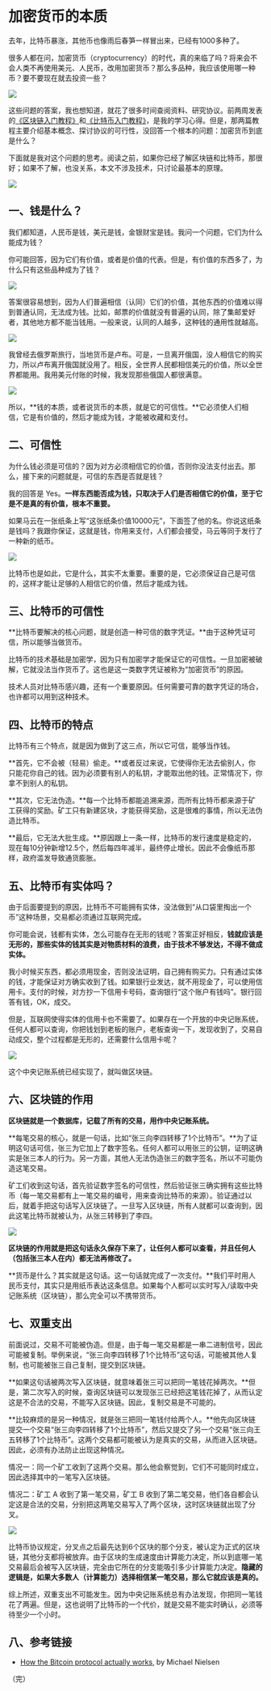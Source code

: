 # 加密货币的本质

去年，比特币暴涨，其他币也像雨后春笋一样冒出来，已经有1000多种了。

很多人都在问，加密货币（cryptocurrency）的时代，真的来临了吗？将来会不会人类不再使用美元、人民币，改用加密货币？那么多品种，我应该使用哪一种币？要不要现在就去投资一些？

![](http://www.ruanyifeng.com/blogimg/asset/2018/bg2018011101.jpg)

这些问题的答案，我也想知道，就花了很多时间查阅资料、研究协议。前两周发表的[《区块链入门教程》](http://www.ruanyifeng.com/blog/2017/12/blockchain-tutorial.html)和[《比特币入门教程》](http://www.ruanyifeng.com/blog/2018/01/bitcoin-tutorial.html)，是我的学习心得。但是，那两篇教程主要介绍基本概念、探讨协议的可行性，没回答一个根本的问题：加密货币到底是什么？

下面就是我对这个问题的思考。阅读之前，如果你已经了解区块链和比特币，那很好；如果不了解，也没关系，本文不涉及技术，只讨论最基本的原理。

![](http://www.ruanyifeng.com/blogimg/asset/2018/bg2018011102.jpg)

## 一、钱是什么？

我们都知道，人民币是钱，美元是钱，金银财宝是钱。我问一个问题，它们为什么能成为钱？

你可能回答，因为它们有价值，或者是价值的代表。但是，有价值的东西多了，为什么只有这些品种成为了钱？

![](http://www.ruanyifeng.com/blogimg/asset/2018/bg2018011103.jpg)

答案很容易想到，因为人们普遍相信（认同）它们的价值，其他东西的价值难以得到普通认同，无法成为钱。比如，邮票的价值就没有普遍的认同，除了集邮爱好者，其他地方都不能当钱用。一般来说，认同的人越多，这种钱的通用性就越高。

![](http://www.ruanyifeng.com/blogimg/asset/2018/bg2018011104.jpg)

我曾经去俄罗斯旅行，当地货币是卢布。可是，一旦离开俄国，没人相信它的购买力，所以卢布离开俄国就没用了。相反，全世界人民都相信美元的价值，所以全世界都能用。我用美元付账的时候，我发现那些俄国人都很满意。

![](http://www.ruanyifeng.com/blogimg/asset/2018/bg2018011105.jpg)

所以，**钱的本质，或者说货币的本质，就是它的可信性。**它必须使人们相信，它是有价值的，然后才能成为钱，才能被收藏和支付。

## 二、可信性

为什么钱必须是可信的？因为对方必须相信它的价值，否则你没法支付出去。那么，接下来的问题就是，可信的东西是否就是钱？

我的回答是 Yes。**一样东西能否成为钱，只取决于人们是否相信它的价值，至于它是不是真的有价值，根本不重要。**

如果马云在一张纸条上写“这张纸条价值10000元”，下面签了他的名。你说这纸条是钱吗？我跟你保证，这就是钱，你用来支付，人们都会接受，马云等同于发行了一种新的纸币。

![](http://www.ruanyifeng.com/blogimg/asset/2018/bg2018011106.jpg)

比特币也是如此，它是什么，其实不太重要。重要的是，它必须保证自己是可信的，这样才能让足够的人相信它的价值，然后才能成为钱。

## 三、比特币的可信性

**比特币要解决的核心问题，就是创造一种可信的数字凭证。**由于这种凭证可信，所以能够当做货币。

比特币的技术基础是加密学，因为只有加密学才能保证它的可信性。一旦加密被破解，它就没法当作货币了。这也是这一类数字凭证被称为“加密货币”的原因。

技术人员对比特币感兴趣，还有一个重要原因。任何需要可靠的数字凭证的场合，也许都可以用到这种技术。

## 四、比特币的特点

比特币有三个特点，就是因为做到了这三点，所以它可信，能够当作钱。

**首先，它不会被（轻易）偷走。**或者反过来说，它使得你无法去偷别人，你只能花你自己的钱。因为必须要有别人的私钥，才能取出他的钱。正常情况下，你拿不到别人的私钥。

**其次，它无法伪造。**每一个比特币都能追溯来源，而所有比特币都来源于矿工获得的奖励。矿工只有新建区块，才能获得奖励，这是很难的事情，所以无法伪造比特币。

**最后，它无法大批生成。**原因跟上一条一样，比特币的发行速度是稳定的，现在每10分钟新增12.5个，然后每四年减半，最终停止增长。因此不会像纸币那样，政府滥发导致通货膨胀。

## 五、比特币有实体吗？

由于后面要提到的原因，比特币不可能拥有实体，没法做到“从口袋里掏出一个币”这种场景，交易都必须通过互联网完成。

你可能会说，钱都有实体，怎么可能存在无形的钱呢？答案正好相反，**钱就应该是无形的，那些实体的钱其实是对物质材料的浪费，由于技术不够发达，不得不做成实体。**

我小时候买东西，都必须用现金，否则没法证明，自己拥有购买力。只有通过实体的钱，才能保证对方确实收到了钱。如果银行业发达，就不用现金了，可以使用信用卡。支付的时候，对方抄一下信用卡号码，查询银行“这个账户有钱吗”。银行回答有钱，OK，成交。

但是，互联网使得实体的信用卡也不需要了。如果存在一个开放的中央记账系统，任何人都可以查询，你把钱划到老板的账户，老板查询一下，发现收到了，交易自动成交，整个过程都是无形的，还需要什么信用卡呢？

![](http://www.ruanyifeng.com/blogimg/asset/2018/bg2018011108.jpg)

这个中央记账系统已经实现了，就叫做区块链。

## 六、区块链的作用

**区块链就是一个数据库，记载了所有的交易，用作中央记账系统。**

**每笔交易的核心，就是一句话，比如“张三向李四转移了1个比特币”。**为了证明这句话可信，张三为它加上了数字签名。任何人都可以用张三的公钥，证明这确实是张三本人的行为。另一方面，其他人无法伪造张三的数字签名，所以不可能伪造这笔交易。

矿工们收到这句话，首先验证数字签名的可信性，然后验证张三确实拥有这些比特币（每一笔交易都有上一笔交易的编号，用来查询比特币的来源）。验证通过以后，就着手把这句话写入区块链了。一旦写入区块链，所有人就都可以查询到，因此这笔比特币就被认为，从张三转移到了李四。

![](http://www.ruanyifeng.com/blogimg/asset/2018/bg2018011107.png)

**区块链的作用就是把这句话永久保存下来了，让任何人都可以查看，并且任何人（包括张三本人在内）都无法再修改了。**

**货币是什么？其实就是这句话。这一句话就完成了一次支付。**我们平时用人民币支付，其实只是用纸币表达这条信息。如果每个人都可以实时写入/读取中央记账系统（区块链），那么完全可以不携带货币。

## 七、双重支出

前面说过，交易不可能被伪造。但是，由于每一笔交易都是一串二进制信号，因此可能被复制。举例来说，“张三向李四转移了1个比特币”这句话，可能被其他人复制，也可能被张三自己复制，提交到区块链。

**如果这句话被两次写入区块链，就意味着张三可以把同一笔钱花掉两次。**但是，第二次写入的时候，查询区块链可以发现张三已经把这笔钱花掉了，从而认定这是不合法的交易，不能写入区块链。因此，复制交易是不可能的。

**比较麻烦的是另一种情况，就是张三把同一笔钱付给两个人。**他先向区块链提交一个交易“张三向李四转移了1个比特币”，然后又提交了另一个交易“张三向王五转移了1个比特币”。这两个交易都可能被认为是真实的交易，从而进入区块链。因此，必须有办法防止出现这种情况。

情况一：同一个矿工收到了这两个交易。那么他会察觉到，它们不可能同时成立，因此选择其中的一笔写入区块链。

情况二：矿工 A 收到了第一笔交易，矿工 B 收到了第二笔交易，他们各自都会认定这是合法的交易，分别把这两笔交易写入了两个区块，这时区块链就出现了分叉。

![](http://www.ruanyifeng.com/blogimg/asset/2018/bg2018011109.png)

比特币协议规定，分叉点之后最先达到6个区块的那个分支，被认定为正式的区块链，其他分支都将被放弃。由于区块的生成速度由计算能力决定，所以到底哪一笔交易最后会被写入区块链，完全由它所在的分支能吸引多少计算能力决定。**隐藏的逻辑是，如果大多数人（计算能力）选择相信某一笔交易，那么它就应该是真的。**

综上所述，双重支出不可能发生。因为中央记账系统总有办法发现，你把同一笔钱花了两遍。但是，这也说明了比特币的一个代价，就是交易不能实时确认，必须等待至少一个小时。

## 八、参考链接

- [How the Bitcoin protocol actually works](http://www.michaelnielsen.org/ddi/how-the-bitcoin-protocol-actually-works/), by Michael Nielsen

（完）

